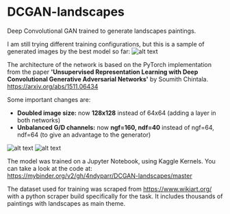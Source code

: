 # DCGAN-landscapes

Deep Convolutional GAN trained to generate landscapes paintings.

I am still trying different training configurations, but this is a sample of generated images by the best model so far:
![alt text](https://github.com/4ndyparr/DCGAN-landscapes/blob/master/landscapes.png)

The architecture of the network is based on the PyTorch implementation from the paper **'Unsupervised Representation Learning with Deep Convolutional Generative Adversarial Networks'** by Soumith Chintala. https://arxiv.org/abs/1511.06434

Some important changes are:
  - **Doubled image size:** now **128x128** instead of 64x64 (adding a layer in both networks)
  - **Unbalanced G/D channels:** now **ngf=160, ndf=40** instead of ngf=64, ndf=64 (to give an advantage to the generator) 
     
![alt text](https://github.com/4ndyparr/DCGAN-landscapes/blob/master/Generator-128.png)
![alt text](https://github.com/4ndyparr/DCGAN-landscapes/blob/master/Discriminator-128.png)

The model was trained on a Jupyter Notebook, using Kaggle Kernels. You can take a look at the code at: https://mybinder.org/v2/gh/4ndyparr/DCGAN-landscapes/master    

The dataset used for training was scraped from https://www.wikiart.org/ with a python scraper build specifically for the task. It includes thousands of paintings with landscapes as main theme.



